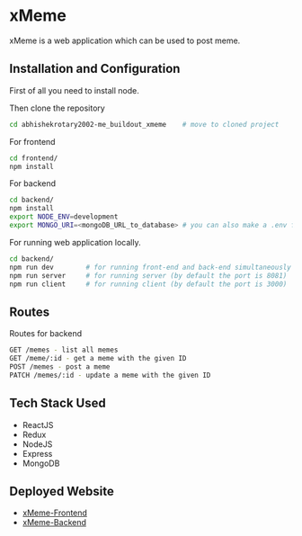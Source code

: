 # xMeme

xMeme is a web application which can be used to post meme.

## Installation and Configuration

First of all you need to install node.

Then clone the repository

```bash
cd abhishekrotary2002-me_buildout_xmeme    # move to cloned project
```

For frontend

```bash
cd frontend/
npm install
```

For backend
```bash
cd backend/
npm install
export NODE_ENV=development
export MONGO_URI=<mongoDB_URL_to_database> # you can also make a .env file in backend directory ans paste these two environment variables
```
For running web application locally.
```bash
cd backend/
npm run dev        # for running front-end and back-end simultaneously using concurrently
npm run server     # for running server (by default the port is 8081)
npm run client     # for running client (by default the port is 3000)
```

## Routes

Routes for backend
``` bash
GET /memes - list all memes
GET /meme/:id - get a meme with the given ID
POST /memes - post a meme
PATCH /memes/:id - update a meme with the given ID
```

## Tech Stack Used


- ReactJS
- Redux
- NodeJS
- Express
- MongoDB



## Deployed Website
- [xMeme-Frontend](https://xmeme-arabhiar-f.netlify.app/)
- [xMeme-Backend](https://xmeme-arabhiar-local.herokuapp.com/)